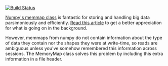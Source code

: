 [![Build Status](http://img.shields.io/travis/pavel-aicradle/memory-map.svg?style=flat)](https://travis-ci.org/pavel-aicradle/memory-map)

[Numpy's memmap class](https://docs.scipy.org/doc/numpy/reference/generated/numpy.memmap.html) is fantastic for storing and handling big data parsimoniously and efficiently. [Read this article](https://manybutfinite.com/post/page-cache-the-affair-between-memory-and-files/) to get a better appreciation for what is going on in the background.

However,  memmaps from numpy do not contain information about the type of data they contain nor the shapes they were at write-time, so reads are ambiguous unless you've somehow remembered this information across sessions. The MemoryMap class solves this problem by including this extra information in a file header.
